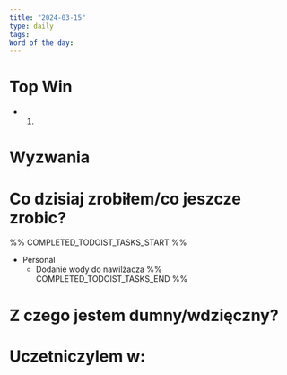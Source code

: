 ```yaml
---
title: "2024-03-15"
type: daily
tags: 
Word of the day:
---
```

# Top Win
- 1.
# Wyzwania


# Co dzisiaj zrobiłem/co jeszcze zrobic?
%% COMPLETED_TODOIST_TASKS_START %%
* Personal
    * Dodanie wody do nawilżacza 
%% COMPLETED_TODOIST_TASKS_END %%
# Z czego jestem dumny/wdzięczny?

# Uczetniczylem w:
